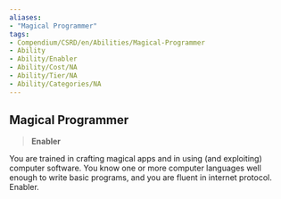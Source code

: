 ```yaml
---
aliases:
- "Magical Programmer"
tags:
- Compendium/CSRD/en/Abilities/Magical-Programmer
- Ability
- Ability/Enabler
- Ability/Cost/NA
- Ability/Tier/NA
- Ability/Categories/NA
---
```


  
## Magical Programmer  
>**Enabler**
  
You are trained in crafting magical apps and in using (and exploiting) computer software. You know one or more computer languages well enough to write basic programs, and you are fluent in internet protocol. Enabler.
